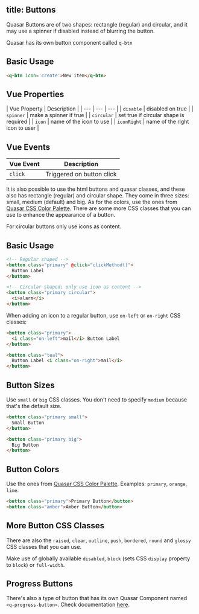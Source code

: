 title: Buttons
---
Quasar Buttons are of two shapes: rectangle (regular) and circular, and it may use a spinner if disabled instead of blurring the button.

Quasar has its own button component called `q-btn`

## Basic Usage
``` html
<q-btn icon='create'>New item</q-btn>
```

## Vue Properties
| Vue Property | Description |
| ---          | ---         | --- |
| `disable`    | disabled on true | 
| `spinner`    | make a spinner if true | 
| `circular`   | set true if circular shape is required |
| `icon`       | name of the icon to use |
| `iconRight`  | name of the right icon to user |

## Vue Events
| Vue Event | Description |
| ---       | ---         |
| `click`   | Triggered on button click |

It is also possible to use the html buttons and quasar classes, and these also has rectangle (regular) and circular shape. They come in three sizes: small, medium (default) and big. As for the colors, use the ones from [Quasar CSS Color Palette](/api/css-color-palette.html). There are some more CSS classes that you can use to enhance the appearance of a button.

<input type="hidden" data-fullpage-demo="css/button">

For circular buttons only use icons as content.

## Basic Usage

```html
<!-- Regular shaped -->
<button class="primary" @click="clickMethod()">
  Button Label
</button>

<!-- Circular shaped; only use icon as content -->
<button class="primary circular">
  <i>alarm</i>
</button>
```

When adding an icon to a regular button, use `on-left` or `on-right` CSS classes:
``` html
<button class="primary">
  <i class="on-left">mail</i> Button Label
</button>

<button class="teal">
  Button Label <i class="on-right">mail</i>
</button>
```

## Button Sizes
Use `small` or `big` CSS classes. You don't need to specify `medium` because that's the default size.

```html
<button class="primary small">
  Small Button
</button>

<button class="primary big">
  Big Button
</button>
```

## Button Colors
Use the ones from [Quasar CSS Color Palette](/api/css-color-palette.html). Examples: `primary`, `orange`, `lime`.

```html
<button class="primary">Primary Button</button>
<button class="amber">Amber Button</button>
```

## More Button CSS Classes
There are also the `raised`, `clear`, `outline`, `push`, `bordered`, `round` and `glossy` CSS classes that you can use.

Make use of globally available `disabled`, `block` (sets CSS `display` property to `block`) or `full-width`.

## Progress Buttons
There's also a type of button that has its own Quasar Component named `<q-progress-button>`. Check documentation [here](/components/progress-button.html).
